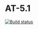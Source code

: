 # AT-5.1
[![Build status](https://ci.appveyor.com/api/projects/status/gou6mwx4dwi4wery?svg=true)](https://ci.appveyor.com/project/Tatr1/at-5-1)


